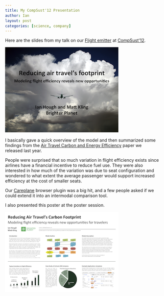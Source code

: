 ```yaml
---
title: My CompSust'12 Presentation
author: Ian
layout: post
categories: [science, company]
---
```


Here are the slides from my talk on our [Flight emitter](http://impact.brighterplanet.com/models/flight) at [CompSust'12](/2012/07/10/compsust-12).

[![Presentation slides](/images/2012-07-12-my-compsust-presentation/compsust_air_travel_slides.png)](/pdfs/2012-07-12-my-compsust-presentation/compsust_air_travel_slides.pdf)

I basically gave a quick overview of the model and then summarized some findings from the [Air Travel Carbon and Energy Efficiency](http://static.brighterplanet.com/science/publications/aviation/aviation.pdf) paper we released last year.

<!-- more start -->

People were surprised that so much variation in flight efficiency exists since airlines have a financial incentive to reduce fuel use. They were also interested in how much of the variation was due to seat configuration and wondered to what extent the average passenger would support increased efficiency at the cost of smaller seats.

Our [Careplane](http://careplane.org) browser plugin was a big hit, and a few people asked if we could extend it into an intermodal comparison tool.

I also presented this poster at the poster session.

[![Poster](/images/2012-07-12-my-compsust-presentation/compsust_air_travel_poster.png)](/pdfs/2012-07-12-my-compsust-presentation/compsust_air_travel_poster.pdf)

<!-- more end -->
